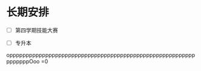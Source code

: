 # 长期安排

- [ ] 第四学期技能大赛
- [ ] 专升本 


oppppppppppppppppppppppppppppppppppppppppppppppppppppppppppppppppOoo
=0
<!--stackedit_data:
eyJoaXN0b3J5IjpbMTc5OTc3MzUzNCw3NTg4MDMzMzEsLTUwND
cyMTg4MSwtMTczNTkyMjQ2NF19
-->